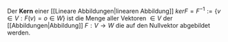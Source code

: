 Der **Kern** einer [[Lineare Abbildungen|linearen Abbildung]] $ker F = F^{-1} := \{v \in V : F(v) = o \in W\}$ ist die Menge aller Vektoren $\in V$ der [[Abbildungen|Abbildung]] $F: V \rightarrow W$ die auf den Nullvektor abgebildet werden.